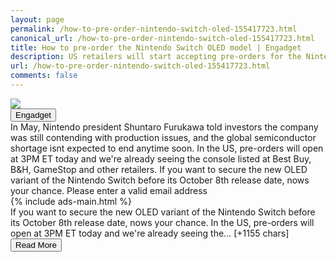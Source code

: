 ```yaml
---
layout: page
permalink: /how-to-pre-order-nintendo-switch-oled-155417723.html
canonical_url: /how-to-pre-order-nintendo-switch-oled-155417723.html
title: How to pre-order the Nintendo Switch OLED model | Engadget
description: US retailers will start accepting pre-orders for the Nintendo Switch at 3PM ET on July 15th..
url: /how-to-pre-order-nintendo-switch-oled-155417723.html
comments: false
---
```


<div class="row">
<div class="col-12">
<img src="https://s.yimg.com/os/creatr-uploaded-images/2021-07/036c07b0-df3e-11eb-bf6e-dcbe081479b3">
</div>
</div>
<div class="row">
<div class="col-12 mt-2">
<button type="button" class="btn btn-outline-info">Engadget</button>
</div>
</div>
<div class="row">
<div class="col-12">
<div>In May, Nintendo president Shuntaro Furukawa told investors the company was still contending with production issues, and the global semiconductor shortage isnt expected to end anytime soon. In the US, pre-orders will open at 3PM ET today and we're already seeing the console listed at Best Buy, B&H, GameStop and other retailers. If you want to secure the new OLED variant of the Nintendo Switch before its October 8th release date, nows your chance. Please enter a valid email address</div>
</div>
</div>
<div class="row">
<div class="col-12">


<div class="row">
  {% include ads-main.html %}
</div>

<div>If you want to secure the new OLED variant of the Nintendo Switch
 before its October 8th release date, nows your chance. In the US, pre-orders will open at 3PM ET today and we're already seeing the… [+1155 chars]</div>
</div>
</div>
<div class="row">
<div class="col-12 text-center">
<a href="https://www.engadget.com/how-to-pre-order-nintendo-switch-oled-155417723.html">
<button type="button" class="btn btn-info">Read More</button>
</a>
</div>
</div>
